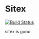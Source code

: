 Sitex
=====
[![Build Status](https://travis-ci.org/Javvadilakshman/Sitex.svg?branch=master)](https://travis-ci.org/Javvadilakshman/Sitex)



sitex is good
